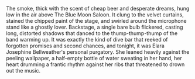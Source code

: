 The smoke, thick with the scent of cheap beer and desperate dreams, hung low in the air above The Blue Moon Saloon. It clung to the velvet curtains, stained the chipped paint of the stage, and swirled around the microphone stand like a ghostly lover. Backstage, a single bare bulb flickered, casting long, distorted shadows that danced to the thump-thump-thump of the band warming up. It was exactly the kind of dive bar that reeked of forgotten promises and second chances, and tonight, it was Elara Josephine Bellweather's personal purgatory. She leaned heavily against the peeling wallpaper, a half-empty bottle of water sweating in her hand, her heart drumming a frantic rhythm against her ribs that threatened to drown out the music.
